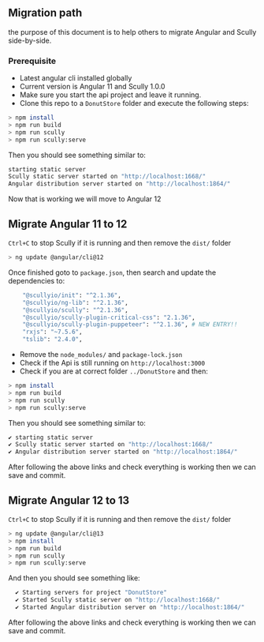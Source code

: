 ## Migration path

the purpose of this document is to help others to migrate Angular and Scully side-by-side.

### Prerequisite

-   Latest angular cli installed globally
-   Current version is Angular 11 and Scully 1.0.0
-   Make sure you start the api project and leave it running.
-   Clone this repo to a `DonutStore` folder and execute the following steps:

```bash
> npm install
> npm run build
> npm run scully
> npm run scully:serve
```

Then you should see something similar to:

```bash
starting static server
Scully static server started on "http://localhost:1668/"
Angular distribution server started on "http://localhost:1864/"
```

Now that is working we will move to Angular 12

## Migrate Angular 11 to 12

`Ctrl+C` to stop Scully if it is running and then remove the `dist/` folder

```bash
> ng update @angular/cli@12
```

Once finished goto to `package.json`, then search and update the dependencies to:

```bash
    "@scullyio/init": "^2.1.36",
    "@scullyio/ng-lib": "^2.1.36",
    "@scullyio/scully": "^2.1.36",
    "@scullyio/scully-plugin-critical-css": "2.1.36",
    "@scullyio/scully-plugin-puppeteer": "^2.1.36", # NEW ENTRY!!
    "rxjs": "~7.5.6",
    "tslib": "2.4.0",
```

-   Remove the `node_modules/` and `package-lock.json`
-   Check if the Api is still running on `http://localhost:3000`
-   Check if you are at correct folder `../DonutStore` and then:

```bash
> npm install
> npm run build
> npm run scully
> npm run scully:serve
```

Then you should see something similar to:

```bash
✔ starting static server
✔ Scully static server started on "http://localhost:1668/"
✔ Angular distribution server started on "http://localhost:1864/"
```

After following the above links and check everything is working then we can save and commit.

## Migrate Angular 12 to 13

`Ctrl+C` to stop Scully if it is running and then remove the `dist/` folder

```bash
> ng update @angular/cli@13
> npm install
> npm run build
> npm run scully
> npm run scully:serve
```

And then you should see something like:

```bash
  ✔ Starting servers for project "DonutStore"
  ✔ Started Scully static server on "http://localhost:1668/"
  ✔ Started Angular distribution server on "http://localhost:1864/"
```

After following the above links and check everything is working then we can save and commit.
